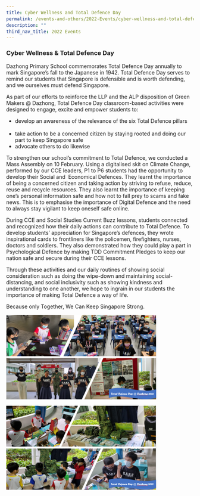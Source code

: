 ```yaml
---
title: Cyber Wellness and Total Defence Day
permalink: /events-and-others/2022-Events/cyber-wellness-and-total-defence-day/
description: ""
third_nav_title: 2022 Events
---
```

### Cyber Wellness & Total Defence Day


Dazhong Primary School commemorates Total Defence Day annually to mark Singapore’s fall to the Japanese in 1942. Total Defence Day serves to remind our students that Singapore is defensible and is worth defending, and we ourselves must defend Singapore.

As part of our efforts to reinforce the LLP and the ALP disposition of Green Makers @ Dazhong, Total Defence Day classroom-based activities were designed to engage, excite and empower students to:


*   develop an awareness of the relevance of the six Total Defence pillars     
*   take action to be a concerned citizen by staying rooted and doing our part to keep Singapore safe
*   advocate others to do likewise

  

To strengthen our school’s commitment to Total Defence, we conducted a Mass Assembly on 10 February. Using a digitalised skit on Climate Change, performed by our CCE leaders, P1 to P6 students had the opportunity to develop their Social and  Economical Defences. They learnt the importance of being a concerned citizen and taking action by striving to refuse, reduce, reuse and recycle resources. They also learnt the importance of keeping one’s personal information safe and how not to fall prey to scams and fake news. This is to emphasise the importance of Digital Defence and the need to always stay vigilant to keep oneself safe online.  

  

During CCE and Social Studies Current Buzz lessons, students connected and recognized how their daily actions can contribute to Total Defence. To develop students’ appreciation for Singapore’s defences, they wrote inspirational cards to frontliners like the policemen, firefighters, nurses, doctors and soldiers. They also demonstrated how they could play a part in Psychological Defence by making TDD Commitment Pledges to keep our nation safe and secure during their CCE lessons. 


Through these activities and our daily routines of showing social consideration such as doing the wipe-down and maintaining social-distancing, and social inclusivity such as showing kindness and understanding to one another, we hope to ingrain in our students the importance of making Total Defence a way of life. 
  

Because only Together, We Can Keep Singapore Strong.

<img src="/images/cw1.png" 
     style="width:80%">
		 
<img src="/images/cw2.png" 
     style="width:80%">